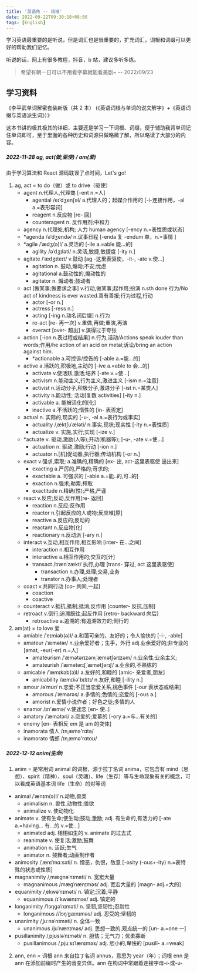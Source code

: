 ```yaml
---
title: '英语角 -- 词根'
date: 2022-09-22T09:30:18+08:00
tags: [English]
---
```


学习英语最重要的是听说，但是词汇也是很重要的，扩充词汇，词根和词缀可以更好的帮助我们记忆。

听说的话，网上有很多教程，抖音，b 站，建议多听多练。

> 希望有朝一日可以不用看字幕就能看美剧~ -- 2022/09/23

## 学习资料

《李平武单词解密套装新版（共 2 本） (《英语词根与单词的说文解字》+《英语词缀与英语派生词》）》

这本书讲的极其极其的详细，主要还是学习一下词根、词缀，便于辅助我背单词记住单词即可，至于里面的各种历史和词源只做略微了解，所以略读了大部分的内容。

##### 2022-11-28 ag, act(做;驱使) / am(爱)

由于学习算法和 React 源码耽误了点时间，Let's go!

1. ag, act = to do（做）或 to drive（驱使）
   - agent n.代理人,代理商 [-ent n.=人]
     - agential /eɪˈdʒenʃəl/ a.代理人的；起媒介作用的 [-i-连接作用，-al a.=表形容词]
     - reagent n.反应物 [re- 回]
     - counteragent n. 反作用剂;中和力
   - agency n.代理处,机构; 人力 human agency [-ency n.=表性质或状态]
   - \*agenda /əˈdʒendə/ n.议事日程 [-enda 复 -endum 单，n.=事情 ]
   - \*agile /ˈædʒ(ə)l/ a.灵活的 [-ile a.=able 能...的]
     - agility /əˈdʒɪləti/ n.灵活,敏捷,敏捷度 [-ity n.]
   - agitate /ˈædʒɪteɪt/ v.鼓动 [ag -这里表驱使，-it-, -ate v.使...]
     - agitation n. 鼓动,煽动;不安;忧虑
     - agitational a.鼓动性的,煽动性的
     - agitator n. 煽动者;鼓动者
   - act [做某事;做要求之事] v.行动,做某事;起作用;扮演 n.sth done 行为/No act of kindness is ever wasted.善有善报;行为过程,行动
     - actor [-or n.]
     - actress [-ress n.]
     - acting [-ing n.动名词后缀] n.行为
     - re-act [re- 再一次] v.重做,再做;重演,再演
     - overact [over- 超出] v.演得过于夸张
   - action [-ion n.表过程或结果] n.行为,活动/Actions speak louder than words;作用/he action of an acid on metal;诉讼/bring an action against him.
     - \*actionable a.可控诉/控告的 [-able a.=能...的]
   - active a.活跃的,积极地,主动的 [-ive a.=able to 会...的]
     - activate v.使活跃,激活;培养 [-ate v.=使...]
     - activism n.能动主义,行为主义,激进主义 [-ism n.=注意]
     - activist n.活动分子,积极分子,激进分子 [-ist n.=某类人]
     - activity n.能动性; 活动[复数 activities] [-ity n.]
     - activable a. 能被活化的[化]
     - inactive a.不活跃的;惰性的 [in- 表否定]
   - actual n. 实际的,现实的 [-u-, -al a.=表行为或事实]
     - actuality /ˌæktʃuˈæləti/ n.事实,现状;现实性 [-ity n.=表性质]
     - actualize v. 实施,实行;实现 [-ize v.]
   - \*actuate v. 驱动,激励(人等);开动(机器等); [-u-, -ate v.=使...]
     - actuation n. 驱动,激励;行动 [-ion n.]
     - actuator n.[机]促动器,执行器;传动机构 [-or n.]
   - exact v.强求,索取; a.准确的,精确的 [ex- 出, act-这里表驱使 逼出来]
     - exacting a.严厉的,严格的;苛求的;
     - exactable a. 可强求的 [-able a.=能..的,可..的]
     - exaction n.强求;勒索;榨取
     - exactitude n.精确(性);严格,严谨
   - react v.反应;反动,反作用[re- 返回]
     - reaction n.反应;反作用
     - reactor n.引起反应的人或物;反应堆[原]
     - reactive a.反应的;反动的
     - reactant n.反应物[化]
     - reactionary n.反动派 [-ary n.]
   - interact v.互动,相互作用,相互影响 [inter- 在...之间]
     - interaction n.相互作用
     - interactive a.相互作用的;交互的[计]
     - transact /trænˈzækt/ 执行,办理 [trans- 穿过, act 这里表驱使]
       - transaction n.办理,处理;交易,业务
       - transtor n.办事人;处理者
   - coact v.共同行动 [co- 共同,一起]
     - coaction
     - coactive
   - counteract v.抵抗,抵制;抵消;反作用 [counter- 反抗,压制]
   - retroact v.倒行;追溯既往;起反作用 [retro- backward 向后]
     - retroactive a.追溯的;有追溯效力的;倒行的
2. am(at) = to love 爱
   - amiable /ˈeɪmiəb(ə)l/ a.和蔼可亲的，友好的；令人愉快的 [-i-, -able]
   - amateur /ˈæmətər/ n.业余爱好者；生手，外行 adj.业余爱好的;非专业的 [amat, -eur(-er) n.=人]
     - amateurism /ˈæmətərɪzəmˌˈæmətʃərɪzəm/ n.业余性;业余主义;
     - amateurish /ˈæmətərɪʃˌˈæmətʃərɪʃ/ a.业余的,不熟练的
   - amicable /ˈæmɪkəb(ə)l/ a.友好的,和睦的 [amic- 亲爱者,朋友]
     - amicability /æmɪkə'bɪlɪtɪ/ n.友好,和睦 [-ility n.]
   - amour /əˈmʊr/ n.恋爱;不正当恋爱关系,桃色事件 [-our 表状态或结果]
     - amorous /ˈæmərəs/ a.多情的;色情的;恋爱的 [-ous a.]
     - amorist n.爱情小说作者；好色之徒;多情的人
   - enamor /ɪn'æmə/ v.使迷恋 [en- 使..]
   - amatory /ˈæmətɔri/ a.恋爱的;爱慕的 [-ory a.=与...有关的]
   - enemy [en- 表相反 em 是 am 的变体]
   - inamorata 情人 /ɪnˌæmə'rɑtə/
   - inamorato 情郎 /ɪnˌæmə'rɑtoʊ/

##### 2022-12-12 anim(生命)

1. anim = 是常用词 animal 的词根，源于拉丁名词 anima，它包含有 mind（思想）、spirit（精神）、soul（灵魂）、life（生存）等与生命现象有关的概念，可以看成英语基本词 life（生命）的对等词

- animal /ˈænɪm(ə)l/ n.动物,兽类
  - animalism n. 兽性,动物性;兽欲
  - animalize v. 使动物化
- animate v. 使有生命;使生动;鼓动,激励; adj. 有生命的,有活力的 [-ate a.=having... 有...的 v.=使...]
  - animated adj. 栩栩如生的 v. animate 的过去式
  - reanimate v. 使复活;激励;鼓舞
  - animation n. 活跃;生气
  - animator n. 鼓舞者;动画制作者
- animosity /ˌænɪˈmɑːsəti/ n. 憎恶，仇恨，敌意 [-osity (-ous+-ity) n.=表特殊的状态或性质]
- magnanimity /ˌmæɡnəˈnɪməti/ n. 宽宏大量
  - magnanimous /mæɡˈnænɪməs/ adj. 宽宏大量的 [magn- adj.=大的]
- equanimity /ˌekwəˈnɪməti/ n. 镇定;沉着;平静
  - equanimous /ɪ'kwænɪməs/ adj. 镇定的
- longanimity /ˈlɔŋɡəˈnɪməti/ n. 坚韧,坚韧性;忍耐性
  - longanimous //lɔŋˈɡænɪməs/ adj. 忍受的;坚韧的
- unanimity /ˌjuːnəˈnɪməti/ n. 全体一致
  - unanimous /juˈnænɪməs/ adj. 思想一致的,观点统一的 [un- a.=one 一]
- pusillanimity /ˌpjʊsləˈnɪməti/ n. 胆怯；无气力；优柔寡断
  - pusillanimous /ˌpjuːsɪˈlænɪməs/ adj. 胆小的,卑怯的 [pusill- a.=weak]

2.  ann, enn = 词根 ann 来自拉丁名词 annus，意思为 year（年）；词根 enn 是 ann 在添加前缀时产生的音变异体。ann 在构词中常跟着连接字母-i-或-u-
